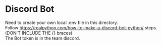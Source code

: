# Discord Bot
Need to create your own local .env file in this directory.  
Follow https://realpython.com/how-to-make-a-discord-bot-python/ steps. (DON'T INCLUDE THE {} braces)  
The Bot token is in the team discord.  
